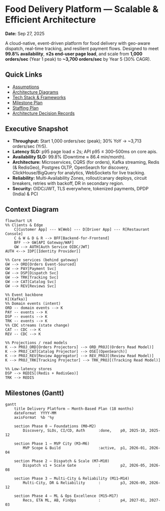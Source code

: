 # Food Delivery Platform — Scalable & Efficient Architecture

**Date:** Sep 27, 2025

A cloud-native, event-driven platform for food delivery with geo-aware dispatch, real-time tracking, and resilient payment flows. Designed to meet **99.8% availability**, **≤2s end-user page load**, and scale from **1,000 orders/sec** (Year 1 peak) to **~3,700 orders/sec** by Year 5 (30% CAGR).

## Quick Links
- [Assumptions](docs/01-assumptions.md)
- [Architecture Diagrams](docs/02-architecture.md)
- [Tech Stack & Frameworks](docs/03-tech-stack.md)
- [Milestone Plan](docs/04-milestones.md)
- [Staffing Plan](docs/05-staffing.md)
- [Architecture Decision Records](docs/adr/0001-record-architecture-decisions.md)


## Executive Snapshot

- **Throughput:** Start 1,000 orders/sec (peak); 30% YoY → ~3,713 orders/sec (Yr5).
- **Latency SLO:** p95 page load ≤ 2s; API p95 ≤ 300–500ms on core apis.
- **Availability SLO:** 99.8% (Downtime ≈ 86.4 min/month).
- **Architecture:** Microservices, CQRS (for orders), Kafka streaming, Redis (& RedisGeo), Postgres OLTP, OpenSearch for discovery, ClickHouse/BigQuery for analytics, WebSockets for live tracking.
- **Reliability:** Multi‑Availability Zones, rollout/canary deploys, circuit breakers, retries with backoff, DR in secondary region.
- **Security:** OIDC/JWT, TLS everywhere, tokenized payments, DPDP (India) & PCI

## Context Diagram

```mermaid
flowchart LR
%% Clients & Edge
    C[Customer App] --- W[Web] --- D[Driver App] --- R[Restaurant Console]
    C & W & D & R --> BFF[Backend-for-Frontend]
    BFF --> GW[API Gateway/WAF]
    GW --> AUTH[Auth Service OIDC/JWT]
AUTH <--> IDP[[Identity Provider]]

%% Core services (behind gateway)
GW --> ORD[Orders Event-Sourced]
GW --> PAY[Payment Svc]
GW --> DSP[Dispatch Svc]
GW --> TRK[Tracking Svc]
GW --> CAT[Catalog Svc]
GW --> REV[Reviews Svc]

%% Event backbone
K[(Kafka)]
%% Domain events (intent)
ORD -- domain events --> K
PAY -- events --> K
DSP -- events --> K
TRK -- events --> K
%% CDC streams (state change)
CAT -- CDC --> K
REV -- CDC --> K

%% Projections / read models
K --> PROJ_ORD[Orders Projectors] --> ORD_PROJ[(Orders Read Model)]
K --> PROJ_CAT[Catalog Projector] --> OSE[(OpenSearch)]
K --> PROJ_REV[Review Aggregator] --> REV_PROJ[(Review Read Model)]
K --> PROJ_TRK[Tracking Projector] --> TRK_PROJ[(Tracking Read Model)]

%% Low-latency stores
DSP --> REDIS[(Redis + RedisGeo)]
TRK --> REDIS

```

## Milestones (Gantt)

```mermaid
gantt
    title Delivery Platform – Month-Based Plan (18 months)
    dateFormat  YYYY-MM
    axisFormat  %b '%y

    section Phase 0 – Foundations (M0–M2)
        Discovery, SLOs, CI/CD, Auth      :done,    p0, 2025-10, 2025-12

    section Phase 1 – MVP City (M3–M6)
        MVP Scope & Build                 :active,  p1, 2026-01, 2026-04

    section Phase 2 – Dispatch & Scale (M7–M10)
        Dispatch v1 + Scale Gate          :         p2, 2026-05, 2026-08

    section Phase 3 – Multi-City & Reliability (M11–M14)
        Multi-City, DR & Reliability      :         p3, 2026-09, 2026-12

    section Phase 4 – ML & Ops Excellence (M15–M17)
        Recs, ETA ML, AB, FinOps          :         p4, 2027-01, 2027-03

```